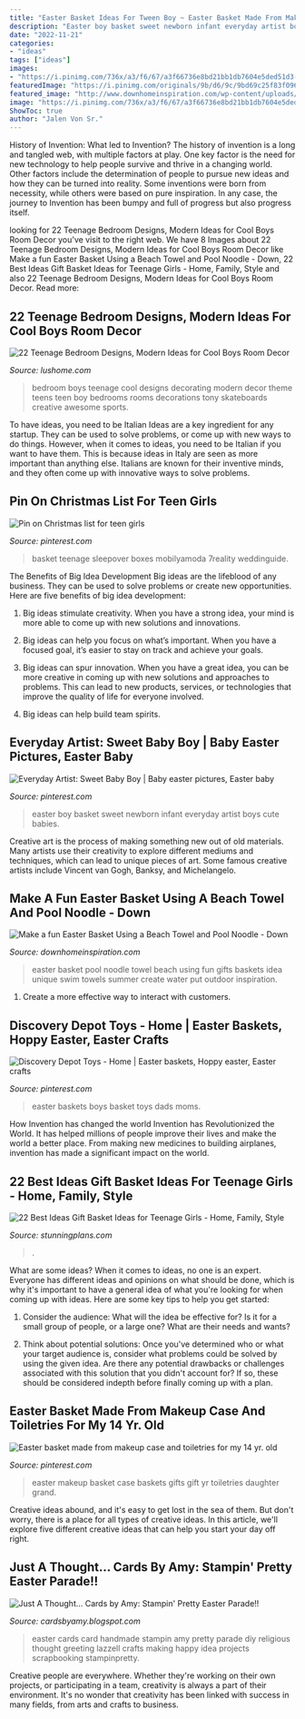 ```yaml
---
title: "Easter Basket Ideas For Tween Boy ~ Easter Basket Made From Makeup Case And Toiletries For My 14 Yr. Old"
description: "Easter boy basket sweet newborn infant everyday artist boys cute babies"
date: "2022-11-21"
categories:
- "ideas"
tags: ["ideas"]
images:
- "https://i.pinimg.com/736x/a3/f6/67/a3f66736e8bd21bb1db7604e5ded51d3--baby-brothers-baby-photos.jpg"
featuredImage: "https://i.pinimg.com/originals/9b/d6/9c/9bd69c25f83f096520373763e30eee9b.jpg"
featured_image: "http://www.downhomeinspiration.com/wp-content/uploads/2014/04/beach-towel-pool-noodle-easter-basket-3.jpg"
image: "https://i.pinimg.com/736x/a3/f6/67/a3f66736e8bd21bb1db7604e5ded51d3--baby-brothers-baby-photos.jpg"
ShowToc: true
author: "Jalen Von Sr."
---
```



History of Invention: What led to Invention?
The history of invention is a long and tangled web, with multiple factors at play. One key factor is the need for new technology to help people survive and thrive in a changing world. Other factors include the determination of people to pursue new ideas and how they can be turned into reality. Some inventions were born from necessity, while others were based on pure inspiration. In any case, the journey to Invention has been bumpy and full of progress but also progress itself.

	

		
looking for 22 Teenage Bedroom Designs, Modern Ideas for Cool Boys Room Decor you've visit to the right web. We have 8 Images about 22 Teenage Bedroom Designs, Modern Ideas for Cool Boys Room Decor like Make a fun Easter Basket Using a Beach Towel and Pool Noodle - Down, 22 Best Ideas Gift Basket Ideas for Teenage Girls - Home, Family, Style and also 22 Teenage Bedroom Designs, Modern Ideas for Cool Boys Room Decor. Read more:
		
    
## 22 Teenage Bedroom Designs, Modern Ideas For Cool Boys Room Decor

<img loading=lazy src="https://www.lushome.com/wp-content/uploads/2015/06/teenage-bedroom-designs-boys-teens-room-decorations-13.jpg" onerror="this.onerror=null;this.src='https://tse2.mm.bing.net/th?id=OIP.50tCBQH5I3OejMzjz4LvGwHaFZ&amp;pid=15.1';" alt="22 Teenage Bedroom Designs, Modern Ideas for Cool Boys Room Decor">

_Source: lushome.com_

>bedroom boys teenage cool designs decorating modern decor theme teens teen boy bedrooms rooms decorations tony skateboards creative awesome sports. 

	

To have ideas, you need to be Italian
Ideas are a key ingredient for any startup. They can be used to solve problems, or come up with new ways to do things. However, when it comes to ideas, you need to be Italian if you want to have them. This is because ideas in Italy are seen as more important than anything else. Italians are known for their inventive minds, and they often come up with innovative ways to solve problems.

    
## Pin On Christmas List For Teen Girls

<img loading=lazy src="https://i.pinimg.com/originals/9b/d6/9c/9bd69c25f83f096520373763e30eee9b.jpg" onerror="this.onerror=null;this.src='https://tse1.mm.bing.net/th?id=OIP.f98EIgm3QR8ijsn-qUyumQHaJ4&amp;pid=15.1';" alt="Pin on Christmas list for teen girls">

_Source: pinterest.com_

>basket teenage sleepover boxes mobilyamoda 7reality weddinguide. 

	

The Benefits of Big Idea Development
Big ideas are the lifeblood of any business. They can be used to solve problems or create new opportunities. Here are five benefits of big idea development:
1. Big ideas stimulate creativity. When you have a strong idea, your mind is more able to come up with new solutions and innovations.

2. Big ideas can help you focus on what’s important. When you have a focused goal, it’s easier to stay on track and achieve your goals.

3. Big ideas can spur innovation. When you have a great idea, you can be more creative in coming up with new solutions and approaches to problems. This can lead to new products, services, or technologies that improve the quality of life for everyone involved.

4. Big ideas can help build team spirits.

    
## Everyday Artist: Sweet Baby Boy | Baby Easter Pictures, Easter Baby

<img loading=lazy src="https://i.pinimg.com/736x/a3/f6/67/a3f66736e8bd21bb1db7604e5ded51d3--baby-brothers-baby-photos.jpg" onerror="this.onerror=null;this.src='https://tse3.mm.bing.net/th?id=OIP.qNle-idQDhbTsuxWSD67yQHaIp&amp;pid=15.1';" alt="Everyday Artist: Sweet Baby Boy | Baby easter pictures, Easter baby">

_Source: pinterest.com_

>easter boy basket sweet newborn infant everyday artist boys cute babies. 

	

Creative art is the process of making something new out of old materials. Many artists use their creativity to explore different mediums and techniques, which can lead to unique pieces of art. Some famous creative artists include Vincent van Gogh, Banksy, and Michelangelo.

    
## Make A Fun Easter Basket Using A Beach Towel And Pool Noodle - Down

<img loading=lazy src="http://www.downhomeinspiration.com/wp-content/uploads/2014/04/beach-towel-pool-noodle-easter-basket-3.jpg" onerror="this.onerror=null;this.src='https://tse4.mm.bing.net/th?id=OIP.Gy7VTNWOwqCcawjhpZ_nTwHaL3&amp;pid=15.1';" alt="Make a fun Easter Basket Using a Beach Towel and Pool Noodle - Down">

_Source: downhomeinspiration.com_

>easter basket pool noodle towel beach using fun gifts baskets idea unique swim towels summer create water put outdoor inspiration. 

	

1. Create a more effective way to interact with customers.

    
## Discovery Depot Toys - Home | Easter Baskets, Hoppy Easter, Easter Crafts

<img loading=lazy src="https://i.pinimg.com/originals/ec/97/82/ec9782be35e598497a24e05358215f79.jpg" onerror="this.onerror=null;this.src='https://tse3.mm.bing.net/th?id=OIP.nUkLT4tVegpvFtq1EBueywHaNI&amp;pid=15.1';" alt="Discovery Depot Toys - Home | Easter baskets, Hoppy easter, Easter crafts">

_Source: pinterest.com_

>easter baskets boys basket toys dads moms. 

	

How Invention has changed the world
Invention has Revolutionized the World. It has helped millions of people improve their lives and make the world a better place. From making new medicines to building airplanes, invention has made a significant impact on the world.

    
## 22 Best Ideas Gift Basket Ideas For Teenage Girls - Home, Family, Style

<img loading=lazy src="https://stunningplans.com/wp-content/uploads/2020/02/gift-basket-ideas-for-teenage-girls-best-of-how-do-it-on-random-gift-ideas-of-gift-basket-ideas-for-teenage-girls-scaled.jpg" onerror="this.onerror=null;this.src='https://tse3.mm.bing.net/th?id=OIP.B3C49seqoQN_Mdx91YivVAHaJ4&amp;pid=15.1';" alt="22 Best Ideas Gift Basket Ideas for Teenage Girls - Home, Family, Style">

_Source: stunningplans.com_

>. 

	

What are some ideas?
When it comes to ideas, no one is an expert. Everyone has different ideas and opinions on what should be done, which is why it's important to have a general idea of what you're looking for when coming up with ideas. Here are some key tips to help you get started:
1. Consider the audience: What will the idea be effective for? Is it for a small group of people, or a large one? What are their needs and wants?

2. Think about potential solutions: Once you've determined who or what your target audience is, consider what problems could be solved by using the given idea. Are there any potential drawbacks or challenges associated with this solution that you didn't account for? If so, these should be considered indepth before finally coming up with a plan.


    
## Easter Basket Made From Makeup Case And Toiletries For My 14 Yr. Old

<img loading=lazy src="https://i.pinimg.com/originals/ba/a3/ff/baa3ff2fee9d5556ab36e26078aae8e0.jpg" onerror="this.onerror=null;this.src='https://tse3.mm.bing.net/th?id=OIP.Q2OBo7wOgfjTvXz_to1K_QHaJ4&amp;pid=15.1';" alt="Easter basket made from makeup case and toiletries for my 14 yr. old">

_Source: pinterest.com_

>easter makeup basket case baskets gifts gift yr toiletries daughter grand. 

	

Creative ideas abound, and it's easy to get lost in the sea of them. But don't worry, there is a place for all types of creative ideas. In this article, we'll explore five different creative ideas that can help you start your day off right.

    
## Just A Thought... Cards By Amy: Stampin&#039; Pretty Easter Parade!!

<img loading=lazy src="http://2.bp.blogspot.com/-PA-LDCLNRuk/UVSvZ9GOP8I/AAAAAAAAAbc/Z0A8kiFiUUU/s1600/Easter.jpg" onerror="this.onerror=null;this.src='https://tse4.mm.bing.net/th?id=OIP.-Rifvj_Mm4Y_5VZtIpJpowHaHy&amp;pid=15.1';" alt="Just A Thought... Cards by Amy: Stampin&#039; Pretty Easter Parade!!">

_Source: cardsbyamy.blogspot.com_

>easter cards card handmade stampin amy pretty parade diy religious thought greeting lazzell crafts making happy idea projects scrapbooking stampinpretty. 

	

Creative people are everywhere. Whether they're working on their own projects, or participating in a team, creativity is always a part of their environment. It's no wonder that creativity has been linked with success in many fields, from arts and crafts to business.

